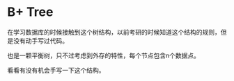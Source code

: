 # B+ Tree

在学习数据库的时候接触到这个树结构，以前考研的时候知道这个结构的规则，但是没有动手写过代码。 

也是一颗平衡树，只不过考虑到外存的特性，每个节点包含n个数据点。 

看看有没有机会手写一下这个结构。